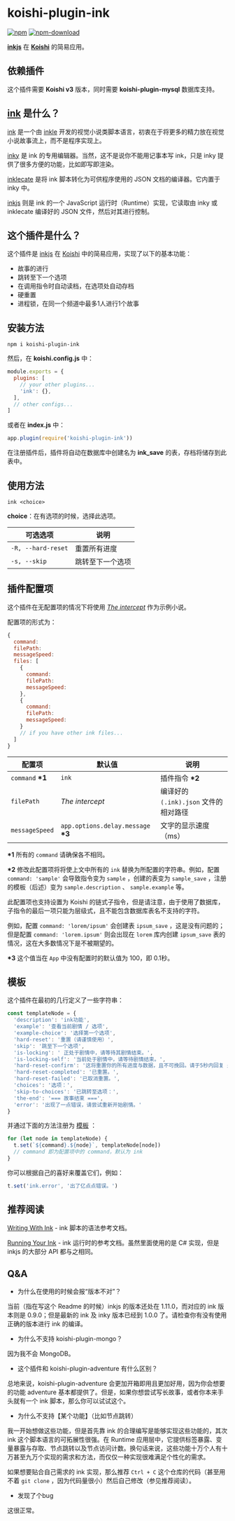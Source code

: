 # koishi-plugin-ink

[![npm](https://img.shields.io/npm/v/koishi-plugin-ink?style=flat-square)](https://www.npmjs.com/package/koishi-plugin-ink)
[![npm-download](https://img.shields.io/npm/dw/koishi-plugin-ink?style=flat-square)](https://www.npmjs.com/package/koishi-plugin-ink)

**[inkjs](https://github.com/y-lohse/inkjs)** 在 **[Koishi](https://github.com/koishijs/koishi)** 的简易应用。

## 依赖插件

这个插件需要 **Koishi v3** 版本，同时需要 **koishi-plugin-mysql** 数据库支持。

## [ink](https://github.com/inkle/ink) 是什么？

[ink](https://github.com/inkle/ink) 是一个由 [inkle](https://www.inklestudios.com/) 开发的视觉小说类脚本语言，初衷在于将更多的精力放在视觉小说故事流上，而不是程序实现上。

[inky](https://github.com/inkle/inky) 是 ink 的专用编辑器。当然，这不是说你不能用记事本写 ink，只是 inky 提供了很多方便的功能，比如即写即渲染。

[inklecate](https://github.com/inkle/ink/releasaes) 是将 ink 脚本转化为可供程序使用的 JSON 文档的编译器。它内置于 inky 中。

[inkjs](https://github.com/y-lohse/inkjs) 则是 ink 的一个 JavaScript 运行时（Runtime）实现，它读取由 inky 或 inklecate 编译好的 JSON 文件，然后对其进行控制。

## 这个插件是什么？

这个插件是 [inkjs](https://github.com/y-lohse/inkjs) 在 [Koishi](https://github.com/koishijs/koishi) 中的简易应用，实现了以下的基本功能：

- 故事的进行
- 跳转至下一个选项
- 在调用指令时自动读档，在选项处自动存档
- 硬重置
- 进程锁，在同一个频道中最多1人进行1个故事

## 安装方法

```shell
npm i koishi-plugin-ink
```

然后，在 **koishi.config.js** 中：

```js
module.exports = {
  plugins: [
    // your other plugins...
    'ink': {},
  ],
  // other configs...
]
```

或者在 **index.js** 中：

```js
app.plugin(require('koishi-plugin-ink'))
```

在注册插件后，插件将自动在数据库中创建名为 **ink_save** 的表，存档将储存到此表中。

## 使用方法

```
ink <choice>
```

**choice**：在有选项的时候，选择此选项。

| 可选选项           | 说明             |
| ------------------ | ---------------- |
| `-R, --hard-reset` | 重置所有进度     |
| `-s, --skip`       | 跳转至下一个选项 |

## 插件配置项

这个插件在无配置项的情况下将使用 *[The intercept](https://www.inklestudios.com/ink/theintercept/)* 作为示例小说。

配置项的形式为：

```js
{
  command:
  filePath:
  messageSpeed:
  files: [
    {
      command:
      filePath:
      messageSpeed:
    },
    {
      command:
      filePath:
      messageSpeed:
    }
    // if you have other ink files...
  ]
}
```

| 配置项           | 默认值  | 说明                                                         |
| ---------------- | ------- | ------------------------------------------------------------ |
| `command` **\*1** | `ink`       | 插件指令 **\*2**                             |
| `filePath`     | *The intercept*   | 编译好的 `(.ink).json` 文件的相对路径 |
| `messageSpeed` | `app.options.delay.message` **\*3** | 文字的显示速度（ms） |

**\*1** 所有的 `command` 请确保各不相同。

**\*2** 修改此配置项将将使上文中所有的 `ink` 替换为所配置的字符串。例如，配置 `command: 'sample'`  会导致指令变为 `sample` ，创建的表变为 `sample_save` ，注册的模板（后述）变为 `sample.description` 、 `sample.example` 等。

此配置项也支持设置为 Koishi 的链式子指令，但是请注意，由于使用了数据库，子指令的最后一项只能为层级式，且不能包含数据库表名不支持的字符。

例如，配置 `command: 'lorem/ipsum'` 会创建表 `ipsum_save` ，这是没有问题的；但是配置 `command: 'lorem.ipsum'` 则会出现在 `lorem` 库内创建 `ipsum_save` 表的情况，这在大多数情况下是不被期望的。

**\*3** 这个值当在 `App` 中没有配置时的默认值为 100，即 0.1秒。

## 模板

这个插件在最初的几行定义了一些字符串：

```js
const templateNode = {
  'description': 'ink功能',
  'example': '查看当前剧情 / 选项',
  'example-choice': '选择第一个选项',
  'hard-reset': '重置（请谨慎使用）',
  'skip': '跳至下一个选项',
  'is-locking': ' 正处于剧情中，请等待其剧情结束。',
  'is-locking-self': '当前处于剧情中，请等待剧情结束。',
  'hard-reset-confirm': '这将重置你的所有进度与数据，且不可挽回。请于5秒内回复 是 或 y(es) 以确认。',
  'hard-reset-completed': '已重置。',
  'hard-reset-failed': '已取消重置。',
  'choices': '选项：',
  'skip-to-choices': '已跳转至选项：',
  'the-end': '=== 故事结束 ===',
  'error': '出现了一点错误，请尝试重新开始剧情。'
}
```

并通过下面的方法注册为 [模板](https://koishi.js.org/api/utils.html#模板操作)  ：

```js
for (let node in templateNode) {
  t.set(`${command}.${node}`, templateNode[node])
  // command 即为配置项中的 command，默认为 ink
}
```

你可以根据自己的喜好来覆盖它们，例如：

```js
t.set('ink.error', '出了亿点点错误。')
```

## 推荐阅读

[Writing With Ink](https://github.com/inkle/ink/blob/master/Documentation/WritingWithInk.md) - ink 脚本的语法参考文档。

[Running Your Ink](https://github.com/inkle/ink/blob/master/Documentation/RunningYourInk.md) - ink 运行时的参考文档。虽然里面使用的是 C# 实现，但是 inkjs 的大部分 API 都与之相同。

## Q&A

- 为什么在使用的时候会报“版本不对”？

当前（指在写这个 Readme 的时候）inkjs 的版本还处在 1.11.0，而对应的 ink 版本则是 0.9.0；但是最新的 ink 及 inky 版本已经到 1.0.0 了。请检查你有没有使用正确的版本进行 ink 的编译。

- 为什么不支持 koishi-plugin-mongo？

因为我不会 MongoDB。

- 这个插件和 koishi-plugin-adventure 有什么区别？

总地来说，koishi-plugin-adventure 会更加开箱即用且更加好用，因为你会想要的功能 adventure 基本都提供了。但是，如果你想尝试写长故事，或者你本来手头就有一个 ink 脚本，那么你可以试试这个。

- 为什么不支持【某个功能】（比如节点跳转）

我一开始想做这些功能，但是首先靠 ink 的合理编写是能够实现这些功能的，其次 ink 这个脚本语言的可拓展性很强。在 Runtime 应用层中，它提供标签暴露、变量暴露与存取、节点跳转以及节点访问计数。换句话来说，这些功能十万个人有十万甚至九万个实现的需求和方法，而仅仅一种实现很难满足个性化的需求。

如果想要贴合自己需求的 ink 实现，那么推荐 `Ctrl + C` 这个仓库的代码（甚至用不着 `git clone` ，因为代码量很小）然后自己修改（参见推荐阅读）。

- 发现了个bug

这很正常。